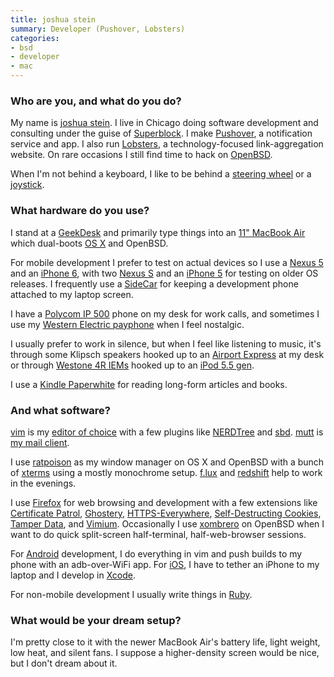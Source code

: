 ```yaml
---
title: joshua stein
summary: Developer (Pushover, Lobsters)
categories:
- bsd
- developer
- mac
---
```


### Who are you, and what do you do?

My name is [joshua stein](https://jcs.org/ "joshua's website."). I live in Chicago doing software development and consulting under the guise of [Superblock](https://superblock.net/ "joshua's consultancy."). I make [Pushover][], a notification service and app. I also run [Lobsters](https://lobste.rs/ "A tech link aggregation site."), a technology-focused link-aggregation website. On rare occasions I still find time to hack on [OpenBSD][].

When I'm not behind a keyboard, I like to be behind a [steering wheel](https://jcs.org/exige "joshua's fancy car.") or a [joystick](https://jcs.org/tagged/arcade "joshua's posts about video game arcades.").

### What hardware do you use?

I stand at a [GeekDesk][] and primarily type things into an [11" MacBook Air][macbook-air] which dual-boots [OS X][macos] and OpenBSD.

For mobile development I prefer to test on actual devices so I use a [Nexus 5][nexus-5] and an [iPhone 6][iphone-6], with two [Nexus S][nexus-s] and an [iPhone 5][iphone-5] for testing on older OS releases. I frequently use a [SideCar][] for keeping a development phone attached to my laptop screen.

I have a [Polycom IP 500][soundpoint-ip-500] phone on my desk for work calls, and sometimes I use my [Western Electric payphone](https://github.com/jcs/payphone "justin's payphone project on GitHub.") when I feel nostalgic.

I usually prefer to work in silence, but when I feel like listening to music, it's through some Klipsch speakers hooked up to an [Airport Express][airport-express] at my desk or through [Westone 4R IEMs][4r] hooked up to an [iPod 5.5 gen][ipod].

I use a [Kindle Paperwhite][kindle-paperwhite] for reading long-form articles and books.

### And what software?

[vim][] is my [editor of choice](https://github.com/jcs/dotfiles/blob/master/.vimrc "justin's .vimrc file on GitHub.") with a few plugins like [NERDTree][the-nerd-tree] and [sbd][]. [mutt][] is [my mail client](https://github.com/jcs/dotfiles/blob/master/.muttrc "justin's .muttrc on GitHub.").

I use [ratpoison][] as my window manager on OS X and OpenBSD with a bunch of [xterms][xterm] using a mostly monochrome setup. [f.lux][] and [redshift][] help to work in the evenings.

I use [Firefox][] for web browsing and development with a few extensions like [Certificate Patrol][certificate-patrol], [Ghostery][], [HTTPS-Everywhere][], [Self-Destructing Cookies][self-destructing-cookies], [Tamper Data][tamper-data], and [Vimium][]. Occasionally I use [xombrero][] on OpenBSD when I want to do quick split-screen half-terminal, half-web-browser sessions.

For [Android][] development, I do everything in vim and push builds to my phone with an adb-over-WiFi app. For [iOS][], I have to tether an iPhone to my laptop and I develop in [Xcode][].

For non-mobile development I usually write things in [Ruby][].

### What would be your dream setup?

I'm pretty close to it with the newer MacBook Air's battery life, light weight, low heat, and silent fans. I suppose a higher-density screen would be nice, but I don't dream about it.

[4r]: http://www.westoneaudio.com/index.php/products/w-series/w-series-product-archive/westone-4r.html "In-ear headphones."
[airport-express]: https://www.apple.com/airport-express/ "A small wireless access point."
[geekdesk]: https://www.geekdesk.com/ "An electronic, height-adjustable desk."
[iphone-5]: https://en.wikipedia.org/wiki/IPhone_5 "A smartphone."
[iphone-6]: https://en.wikipedia.org/wiki/IPhone_6 "A smartphone."
[ipod]: https://www.apple.com/ipod/ "A music player."
[kindle-paperwhite]: https://www.amazon.com/Kindle-Paperwhite-Touch-light/dp/B007OZNZG0 "An e-book reader with a book-like screen."
[macbook-air]: https://www.apple.com/macbook-air/ "A very thin laptop."
[nexus-5]: http://www.google.com/nexus/5/ "An Android smartphone."
[nexus-s]: http://www.google.com/nexus/ "An Android-based smartphone."
[sidecar]: http://www.venostech.com/products/sidecar "An attachment for hooking a mobile device onto the side of a laptop screen."
[soundpoint-ip-500]: https://support.polycom.com/PolycomService/support/us/support/voice/soundpoint_ip/soundpoint_ip500.html "A VoIP desk phone."
[android]: https://developers.google.com/android/?csw=1 "A mobile phone platform."
[certificate-patrol]: https://addons.mozilla.org/en-US/firefox/addon/certificate-patrol/ "A Firefox extension for revealing changes to a site's certifications."
[f.lux]: https://justgetflux.com/ "A tool to make the colour of your screen adapt to the current time of day."
[firefox]: https://www.mozilla.org/en-US/firefox/new/ "A cross-platform open-source web browser."
[ghostery]: https://www.ghostery.com/ "A browser extension for blocking trackers."
[https-everywhere]: https://www.eff.org/https-everywhere/ "A browser extension for ensuring secure web browsing."
[ios]: https://www.apple.com/ios/ios-10/ "A mobile operating system."
[macos]: https://en.wikipedia.org/wiki/MacOS "An operating system for Mac hardware."
[mutt]: http://www.mutt.org/ "A command-line email client."
[openbsd]: http://www.openbsd.org/ "An open-source operating system emphasising security and cryptography."
[pushover]: https://pushover.net/ "A push notification system and application."
[ratpoison]: http://www.nongnu.org/ratpoison/ "A window manager for X"
[redshift]: https://launchpad.net/redshift/ "A tool for adjusting the colour temperature of your screen based on the sun's position."
[ruby]: https://www.ruby-lang.org/en/ "An interpreted scripting language."
[sbd]: https://github.com/cespare/vim-sbd/ "A smart buffer plugin for Vim."
[self-destructing-cookies]: https://addons.mozilla.org/en-US/firefox/addon/self-destructing-cookies/ "A Firefox extension for nuking cookies when you close a site's tab."
[tamper-data]: https://addons.mozilla.org/en-US/firefox/addon/tamper-data/ "A Firefox extension for viewing and changing HTTP/HTTPS requests."
[the-nerd-tree]: https://github.com/scrooloose/nerdtree "A vim plugin for browsing files and directories."
[vim]: https://www.vim.org/ "A command-line text editor."
[vimium]: https://chrome.google.com/webstore/detail/vimium/dbepggeogbaibhgnhhndojpepiihcmeb "A Chrome extension that adds vim-like hotkeys."
[xcode]: https://en.wikipedia.org/wiki/Xcode "An IDE for Mac developers."
[xombrero]: https://github.com/conformal/xombrero "A minimalist web browser."
[xterm]: https://en.wikipedia.org/wiki/Xterm "Terminal software for the X Window System."
